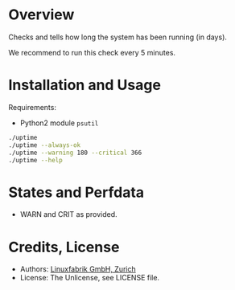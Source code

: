 # Overview

Checks and tells how long the system has been running (in days).

We recommend to run this check every 5 minutes.


# Installation and Usage

Requirements:
* Python2 module `psutil`

```bash
./uptime
./uptime --always-ok
./uptime --warning 180 --critical 366
./uptime --help
```


# States and Perfdata

* WARN and CRIT as provided.


# Credits, License

* Authors: [Linuxfabrik GmbH, Zurich](https://www.linuxfabrik.ch)
* License: The Unlicense, see LICENSE file.